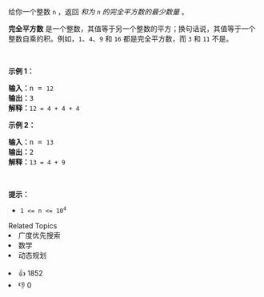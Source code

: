 <p>给你一个整数 <code>n</code> ，返回 <em>和为 <code>n</code> 的完全平方数的最少数量</em> 。</p>

<p><strong>完全平方数</strong> 是一个整数，其值等于另一个整数的平方；换句话说，其值等于一个整数自乘的积。例如，<code>1</code>、<code>4</code>、<code>9</code> 和 <code>16</code> 都是完全平方数，而 <code>3</code> 和 <code>11</code> 不是。</p>

<p>&nbsp;</p>

<p><strong>示例&nbsp;1：</strong></p>

<pre>
<strong>输入：</strong>n = <span><code>12</code></span>
<strong>输出：</strong>3 
<strong>解释：</strong><span><code>12 = 4 + 4 + 4</code></span></pre>

<p><strong>示例 2：</strong></p>

<pre>
<strong>输入：</strong>n = <span><code>13</code></span>
<strong>输出：</strong>2
<strong>解释：</strong><span><code>13 = 4 + 9</code></span></pre>

&nbsp;

<p><strong>提示：</strong></p>

<ul> 
 <li><code>1 &lt;= n &lt;= 10<sup>4</sup></code></li> 
</ul>

<div><div>Related Topics</div><div><li>广度优先搜索</li><li>数学</li><li>动态规划</li></div></div><br><div><li>👍 1852</li><li>👎 0</li></div>